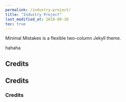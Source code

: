 ```yaml
---
permalink: /industry-project/
title: "Industry Project"
last_modified_at: 2018-09-10
toc: true
---
```


Minimal Mistakes is a flexible two-column Jekyll theme. 

hahaha

## Credits

## Credits

### Credits